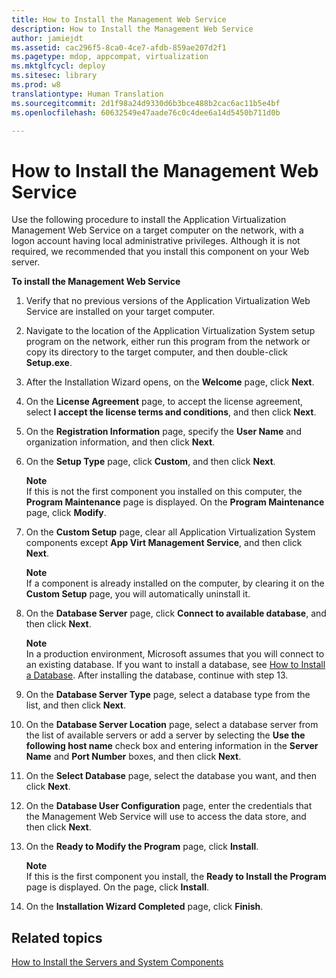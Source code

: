 ```yaml
---
title: How to Install the Management Web Service
description: How to Install the Management Web Service
author: jamiejdt
ms.assetid: cac296f5-8ca0-4ce7-afdb-859ae207d2f1
ms.pagetype: mdop, appcompat, virtualization
ms.mktglfcycl: deploy
ms.sitesec: library
ms.prod: w8
translationtype: Human Translation
ms.sourcegitcommit: 2d1f98a24d9330d6b3bce488b2cac6ac11b5e4bf
ms.openlocfilehash: 60632549e47aade76c0c4dee6a14d5450b711d0b

---
```



# How to Install the Management Web Service


Use the following procedure to install the Application Virtualization Management Web Service on a target computer on the network, with a logon account having local administrative privileges. Although it is not required, we recommended that you install this component on your Web server.

**To install the Management Web Service**

1.  Verify that no previous versions of the Application Virtualization Web Service are installed on your target computer.

2.  Navigate to the location of the Application Virtualization System setup program on the network, either run this program from the network or copy its directory to the target computer, and then double-click **Setup.exe**.

3.  After the Installation Wizard opens, on the **Welcome** page, click **Next**.

4.  On the **License Agreement** page, to accept the license agreement, select **I accept the license terms and conditions**, and then click **Next**.

5.  On the **Registration Information** page, specify the **User Name** and organization information, and then click **Next**.

6.  On the **Setup Type** page, click **Custom**, and then click **Next**.

    **Note**  
    If this is not the first component you installed on this computer, the **Program Maintenance** page is displayed. On the **Program Maintenance** page, click **Modify**.

     

7.  On the **Custom Setup** page, clear all Application Virtualization System components except **App Virt Management Service**, and then click **Next**.

    **Note**  
    If a component is already installed on the computer, by clearing it on the **Custom Setup** page, you will automatically uninstall it.

     

8.  On the **Database Server** page, click **Connect to available database**, and then click **Next**.

    **Note**  
    In a production environment, Microsoft assumes that you will connect to an existing database. If you want to install a database, see [How to Install a Database](how-to-install-a-database.md). After installing the database, continue with step 13.

     

9.  On the **Database Server Type** page, select a database type from the list, and then click **Next**.

10. On the **Database Server Location** page, select a database server from the list of available servers or add a server by selecting the **Use the following host name** check box and entering information in the **Server Name** and **Port Number** boxes, and then click **Next**.

11. On the **Select Database** page, select the database you want, and then click **Next**.

12. On the **Database User Configuration** page, enter the credentials that the Management Web Service will use to access the data store, and then click **Next**.

13. On the **Ready to Modify the Program** page, click **Install**.

    **Note**  
    If this is the first component you install, the **Ready to Install the Program** page is displayed. On the page, click **Install**.

     

14. On the **Installation Wizard Completed** page, click **Finish**.

## Related topics


[How to Install the Servers and System Components](how-to-install-the-servers-and-system-components.md)

 

 








<!--HONumber=Jun16_HO4-->


